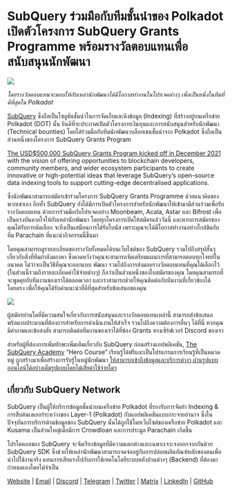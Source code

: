 # SubQuery ร่วมมือกับทีมชั้นนำของ Polkadot เปิดตัวโครงการ SubQuery Grants Programme พร้อมรางวัลตอบแทนเพื่อสนับสนุนนักพัฒนา

![](https://miro.medium.com/max/1400/0*KlrhjUy3MRRT98OO)

_โดยรางวัลตอบแทนจะมอบให้กับเหล่านักพัฒนาได้มีโอกาสทำงานในโปรเจคต่างๆ เพื่อเป็นหนึ่งในทีมที่ดีที่สุดใน Polkadot_

[SubQuery](https://subquery.network/) ซึ่งถือเป็นโซลูชันชั้นนำในการจัดเก็บและดึงข้อมูล (Indexing) ที่สร้างอยู่บนเครือข่าย Polkadot (DOT) นั้น ยินดีที่จะประกาศเปิดตัวโครงการเงินทุนและการสนับสนุนสำหรับนักพัฒนา (Technical bounties) โดยได้ร่วมมือกับทีมนักพัฒนาบล็อกเชนชั้นนำจาก Polkadot ซึ่งถือเป็นส่วนหนึ่งของโครงการ SubQuery Grants Program

[The USD$500,000 SubQuery Grants Program kicked off in December 2021](./20211222-grants.md) with the vision of offering opportunities to blockchain developers, community members, and wider ecosystem participants to create innovative or high-potential ideas that leverage SubQuery’s open-source data indexing tools to support cutting-edge decentralised applications.

ซึ่งนักพัฒนาสามารถสมัครเข้าร่วมโครงการ SubQuery Grants Programme ด้วยแนวคิดของพวกเขาเอง อีกทั้ง SubQuery ยังได้มีการเปิดตัวโครงการสำหรับนักพัฒนาให้เข้ามามีส่วนร่วมเพื่อรับรางวัลตอบแทน ด้วยการร่วมมือกับโปรเจคอย่าง Moonbeam, Acala, Astar และ Bifrost เพื่อเป็นแรงบันดาลใจให้กับเหล่านักพัฒนา โดยทุกโครงการเปิดให้สมัครแล้ววันนี้ และหากการสมัครของคุณได้รับการคัดเลือก จะยิ่งเป็นเสมือนการได้รับโบนัส เพราะคุณจะได้มีโอกาสทำงานอย่างใกล้ชิดกับทีม Parachain ที่แนะนำกิจกรรมนี้ขึ้นมา

โดยคุณสามารถดูรายละเอียดของรางวัลทั้งหมดได้บนเว็บไซต์ของ SubQuery รวมไปถึงสรุปสั้นๆ เกี่ยวกับสิ่งที่ทีมกำลังมองหา ซึ่งคาดหวังว่าคุณจะสามารถจัดเตรียมแผนการที่สามารถตอบทุกโจทย์ในอนาคต ไม่ว่าจะเป็นวิธีที่คุณจะออกแบบ พัฒนา รวมไปถึงการส่งมอบรางวัลตอบแทนที่คุณได้เลือกไว้ (ในส่วนนี้รวมถึงรายละเอียดค่าใช้จ่ายต่างๆ) ถือว่าเป็นส่วนหนึ่งของใบสมัครของคุณ โดยคุณสามารถที่จะพูดคุยกับทีมงานของเราได้ตลอดเวลา และเราสามารถช่วยให้คุณติดต่อกับทีมงานที่เกี่ยวข้องได้โดยตรง เพื่อให้คุณได้รับคำแนะนำที่ดีที่สุดสำหรับข้อเสนอของคุณ

![](https://miro.medium.com/max/1400/0*o2m57G86Tyi2UWiQ)

ผู้สมัครท่านใดที่มีความสนใจเกี่ยวกับการสนับสนุนและรางวัลตอบแทนเหล่านี้ สามารถส่งข้อเสนอพร้อมงบประมาณที่ต้องการสำหรับการดำเนินงานให้สำเร็จ รวมไปถึงความต้องการอื่นๆ ได้ที่นี่ หากคุณมีคำถามและข้อสงสัย สามารถติดต่อทีมงานของเราได้ที่ช่อง Grants ทางเซิร์ฟเวอร์ Discord ของเรา

สำหรับผู้ที่ต้องการเพิ่มทักษะเพิ่มเติมเกี่ยวกับ SubQuery ก่อนสร้างแอปพลิเคชัน, [The SubQuery Academy](./20211018-subquery-launches-the-subquery-academy.md) “Hero Course” เรียนรู้ได้ฟรีและเป็นโปรแกรมการเรียนรู้ที่เป็นหมวดหมู่ ถูกสร้างมาเพื่อสร้างการรับรู้ในหมู่นักพัฒนา [ให้สามารถเข้าถึงข้อมูลและบริการต่างๆ ผ่านรูปแบบออนไลน์ได้อย่างเต็มรูปแบบโดยไม่เสียค่าใช้จ่ายใดๆ](https://subquery.coassemble.com/unlock/dOKZW6O#/)

## เกี่ยวกับ SubQuery Network

SubQuery เป็นผู้ให้บริการข้อมูลชั้นนำบนเครือข่าย Polkadot ที่รองรับการจัดทำ Indexing & การสืบค้นเลเยอร์ระหว่างของ Layer-1 (Polkadot) กับแอปพลิเคชันแบบกระจายอำนาจ ซึ่งในปัจจุบันการบริการด้านข้อมูลของ SubQuery นั้นได้ถูกใช้โดยเว็บไซต์ของเครือข่าย Polkadot และ Kusama เป็นส่วนใหญ่เมื่อมีการ Crowdloan และการประมูล Parachain เกิดขึ้น

โปรโตคอลของ SubQuery จะจัดเรียงข้อมูลที่มีความแตกต่างและเฉพาะเจาะจงออกจากกันด้วย SubQuery SDK ซึ่งช่วยให้เหล่านักพัฒนาสามารถจดจ่ออยู่กับการปล่อยผลิตภัณฑ์หลักของตนเพื่อนำไปใช้งานจริง แทนการเสียแรงไปกับการใช้เทคโนโลยีระบบหลังบ้านต่างๆ (Backend) ที่ต้องมากำหนดเองโดยไม่จำเป็น

[Website](https://subquery.network/) | [Email](hello@subquery.network) | [Discord](https://discord.com/invite/78zg8aBSMG) | [Telegram](https://t.me/subquerynetwork) | [Twitter](https://twitter.com/subquerynetwork) | [Matrix](https://matrix.to/#/#subquery:matrix.org) | [LinkedIn](https://www.linkedin.com/company/subquery) | [GitHub](https://github.com/subquery)
